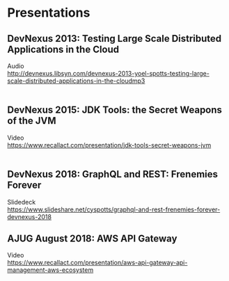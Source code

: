 # Presentations

## DevNexus 2013: Testing Large Scale Distributed Applications in the Cloud

Audio <br>
http://devnexus.libsyn.com/devnexus-2013-yoel-spotts-testing-large-scale-distributed-applications-in-the-cloudmp3
<br><br>
## DevNexus 2015: JDK Tools: the Secret Weapons of the JVM

Video <br>
https://www.recallact.com/presentation/jdk-tools-secret-weapons-jvm
<br><br>

## DevNexus 2018: GraphQL and REST: Frenemies Forever

Slidedeck <br>
https://www.slideshare.net/cyspotts/graphql-and-rest-frenemies-forever-devnexus-2018


## AJUG August 2018: AWS API Gateway
Video <br>
https://www.recallact.com/presentation/aws-api-gateway-api-management-aws-ecosystem
<br><br>
